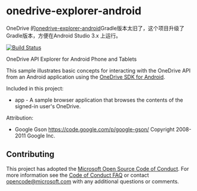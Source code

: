 # onedrive-explorer-android
OneDrive 的[onedrive-explorer-android](https://github.com/OneDrive/onedrive-explorer-android)Gradle版本太旧了，这个项目升级了Gradle版本，方便在Android Studio 3.x 上运行。

[![Build Status](https://travis-ci.org/OneDrive/onedrive-explorer-android.svg?branch=master)](https://travis-ci.org/OneDrive/onedrive-explorer-android)

OneDrive API Explorer for Android Phone and Tablets

This sample illustrates basic concepts for interacting with the OneDrive API
from an Android application using the [OneDrive SDK for Android](https://github.com/OneDrive/onedrive-sdk-android).

Included in this project:

* app - A sample browser application that browses the contents of the signed-in user's OneDrive.

Attribution:

* Google Gson https://code.google.com/p/google-gson/ Copyright 2008-2011 Google Inc.


## Contributing

This project has adopted the [Microsoft Open Source Code of Conduct](https://opensource.microsoft.com/codeofconduct/). For more information see the [Code of Conduct FAQ](https://opensource.microsoft.com/codeofconduct/faq/) or contact [opencode@microsoft.com](mailto:opencode@microsoft.com) with any additional questions or comments.

